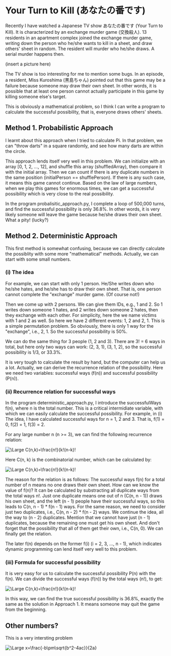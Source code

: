 # Your Turn to Kill (あなたの番です)

Recently I have watched a Japanese TV show あなたの番です (Your Turn to Kill). It is characterized by an exchange murder game (交換殺人). 13 residents in 
an apartment complex joined the exchange murder game, writing down the person who he/she wants to kill in a sheet, and draw others' sheet in random.
The resident will murder who he/she draws. A serial murder happens then.  

(insert a picture here)

The TV show is too interesting for me to mention some bugs. In an episode, a resident, Miss Kuroshima (黒島ちゃん) pointed out that this game may be a failure because
someone may draw their own sheet. In other words, it is possible that at least one person cannot actually participate in this game by killing someone else's target.

This is obviously a mathematical problem, so I think I can write a program to calculate the successful possibility, that is, everyone draws others' sheets.

## Method 1. Probabilistic Approach

I learnt about this approach when I tried to calculate Pi. In that problem, we can "throw darts" in a square randomly, and see how many darts are within the circle.

This approach lends itself very well in this problem. We can initialize with an array [0, 1, 2, ..., 12], and shuffle this array (shuffledArray), then compare it with the initial array. Then we can count if there is any duplicate numbers in the same position (initialPerson == shufflePerson). If there is any such case, it means this game cannot continue. Based on the law of large numbers, when we play this games for enormous times, we can get a successful possibility which is very close to the real possibility.

In the program probalisitic_approach.py, I complete a loop of 500,000 turns, and find the successful possibility is only 36.8%. In other words, it is very likely someone will leave the game because he/she draws their own sheet. What a pity! (lucky?)

## Method 2. Deterministic Approach

This first method is somewhat confusing, because we can directly calculate the possiblity with some more "mathematical" methods. Actually, we can start with some small numbers.

### (i) The idea
For example, we can start with only 1 person. He/She writes down who he/she hates, and he/she has to draw their own sheet. That is, one person cannot complete the
"exchange" murder game. (Of course not!)

Then we come up with 2 persons. We can give them IDs, e.g., 1 and 2. So 1 writes down someone 1 hates, and 2 writes down someone 2 hates, then they exchange with each other. For simplicity, here the we name victims with 1 and 2 as well. So here we have 2 different events: 1, 2 and 2, 1. This is a simple permutation problem. So obviously, there is only 1 way for the "exchange", i.e., 2, 1. So the successful possibility is 50%.

We can do the same thing for 3 people (1, 2 and 3). There are 3! = 6 ways in total, but here only two ways can work: (2, 3, 1), (3, 1, 2), so the successful possibility is 1/3, or 33.3%.

It is very tough to calculate the result by hand, but the computer can help us a lot. Actually, we can derive the recurrence relation of the possibility. Here we need two variables: successful ways (f(n)) and successful possibility (P(n)).

### (ii) Recurrence relation for successful ways

In the program deterministic_approach.py, I introduce the successfulWays f(n), where n is the total number. This is a critical intermidiate variable, with which we can easily calculate the successful possibility. For example, in (i) The idea, I have calculated successful ways for n = 1, 2 and 3. That is,  f(1) = 0,  f(2) = 1,  f(3) = 2.  

For any large number n (n >= 3), we can find the following recurrence relation:    

![\Large C(n,k)=\frac{n!}{k!(n-k)!](https://latex.codecogs.com/svg.latex?\Large&space;f(n)=n!-C(n,n-1){\cdot}f(n-1)-C(n,n-2){\cdot}f(n-2)-\cdots-C(n,2){\cdot}f(2)-C(n,0))     

Here C(n, k) is the combinatorial number, which can be calculated by:  

![\Large C(n,k)=\frac{n!}{k!(n-k)!](https://latex.codecogs.com/svg.latex?\Large&space;C(n,k)=\frac{n!}{k!(n-k)!})

The reason for the relation is as follows: The successful ways f(n) for a total number of n means no one draws their own sheet. How can we know the value of f(n)? It can be calculated by substracting all duplicate ways from the total ways n!. Just one duplicate means one out of n (C(n, n - 1)) draws his own sheet, and the left (n - 1) people have their successful ways, so this leads to C(n, n - 1) * f(n - 1) ways. For the same reason, we need to consider just two duplicates, i.e., C(n, n - 2) * f(n - 2) ways. We continue the idea, all the way to (n - 2) duplicates. Mention that we cannot have just (n - 1) duplicates, because the remaining one must get his own sheet. And don't forget that the possibility that all of them get their own, i.e., C(n, 0). We can finally get the relation.

The later f(n) depends on the former f(i) (i = 2, 3, ..., n - 1), which indicates dynamic programming can lend itself very well to this problem.

### (iii) Formula for successful possibility

It is very easy for us to calculate the successful possibility P(n) with the f(n). We can divide the successful ways (f(n)) by the total ways (n!), to get:

![\Large C(n,k)=\frac{n!}{k!(n-k)!](https://latex.codecogs.com/svg.latex?\Large&space;P(n)=\frac{f(n)}{n!})

In this way, we can find the true successful possibility is 36.8%, exactly the same as the solution in Approach 1. It means someone may quit the game from the beginning.

## Other numbers?

This is a very intersting problem




![\Large x=\frac{-b\pm\sqrt{b^2-4ac}}{2a}](https://latex.codecogs.com/svg.latex?\Large&space;x=\frac{b\pm\sqrt{b^2-4ac}}{2a})


